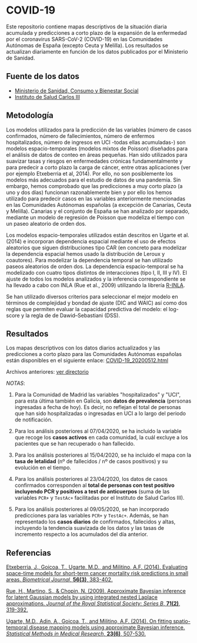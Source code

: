 # COVID-19
Este repositorio contiene mapas descriptivos de la situación diaria acumulada y predicciones a corto plazo de la expansión de la enfermedad por el coronavirus SARS-CoV-2 (COVID-19) en las Comunidades Autónomas de España (excepto Ceuta y Melilla). Los resultados se actualizan diariamente en función de los datos publicados por el Ministerio de Sanidad.

## Fuente de los datos

- [Ministerio de Sanidad, Consumo y Bienestar Social](https://www.mscbs.gob.es/profesionales/saludPublica/ccayes/alertasActual/nCov-China/situacionActual.htm)
- [Instituto de Salud Carlos III](https://covid19.isciii.es/)


## Metodología

Los modelos utilizados para la predicción de las variables (número de casos confirmados, número de fallecimientos, número de enfermos hospitalizados, número de ingresos en UCI -todas ellas acumuladas-) son modelos espacio-temporales (modelos mixtos de Poisson) diseñados para el análisis de datos de conteo en áreas pequeñas. Han sido utilizados para suavizar tasas y riesgos en enfermedades crónicas fundamentalmente y para predecir a corto plazo la carga de cáncer, entre otras aplicaciones (ver por ejemplo Etxeberria et al, 2014). Por ello, no son posiblemente los modelos más adecuados para el estudio de datos de una pandemia. Sin embargo, hemos comprobado que las predicciones a muy corto plazo (a uno y dos días) funcionan razonablemente bien y por ello los hemos utilizado para predecir casos en las variables anteriormente mencionadas en las Comunidades Autónomas españolas (a excepción de Canarias, Ceuta y Melilla).  Canarias y el conjunto de España se han analizado por separado, mediante un modelo de regresión de Poisson que modeliza el tiempo con un paseo aleatorio de orden dos. 

Los modelos espacio-temporales utilizados están descritos en Ugarte et al. (2014) e incorporan dependencia espacial mediante el uso de efectos aleatorios que siguen distribuciones tipo CAR (en concreto para modelizar la dependencia espacial hemos usado la distribución de Leroux y coautores).  Para modelizar la dependencia temporal se han utilizado paseos aleatorios de orden dos. La dependencia espacio-temporal se ha modelizado con cuatro tipos distintos de interacciones (tipo I, II, III y IV). El ajuste de todos los modelos analizados y la inferencia correspondiente se ha llevado a cabo con INLA (Rue et al., 2009) utilizando la librería [R-INLA](http://www.r-inla.org/).

Se han utilizado diversos criterios para seleccionar el mejor modelo en términos de complejidad y bondad de ajuste (DIC and WAIC) así como dos reglas que permiten evaluar la capacidad predictiva del modelo: el log-score y la regla de de Dawid–Sebastiani (DSS).



## Resultados
Los mapas descriptivos con los datos diarios actualizados y las predicciones a corto plazo para las Comunidades Autónomas españolas están disponibles en el siguiente enlace:
[COVID-19_20200512.html](https://emi-sstcdapp.unavarra.es/COVID-19/COVID-19_20200512.html)



Archivos anteriores: [ver directorio](https://emi-sstcdapp.unavarra.es/COVID-19/)

_NOTAS_: 

1. Para la Comunidad de Madrid las variables "hospitalizados" y "UCI", para esta última también en Galicia, son __datos de prevalencia__ (personas ingresadas a fecha de hoy). Es decir, no reflejan el total de personas que han sido hospitalizadas o ingresadas en UCI a lo largo del periodo de notificación.

2. Para los análisis posteriores al 07/04/2020, se ha incluido la variable que recoge los __casos activos__ en cada comunidad, la cuál excluye a los pacientes que se han recuperado o han fallecido.

3. Para los análisis posteriores al 15/04/2020, se ha incluido el mapa con la __tasa de letalidad__ (nº de fallecidos / nº de casos positivos) y su evolución en el tiempo. 

4. Para los análisis posteriores al 23/04/2020, los datos de casos confirmados corresponden al __total de personas con test positivo incluyendo PCR y positivos a test de anticuerpos__ (suma de las variables `PCR+` y `TestAc+` facilitadas por el Instituto de Salud Carlos III).

5. Para los análisis posteriores al 09/05/2020, se han incorporado predicciones para las variables `PCR+` y `TestAc+`. Además, se han representado los __casos diarios__ de confirmados, fallecidos y altas, incluyendo la tendencia suavizada de los datos y las tasas de incremento respecto a los acumulados del día anterior.


## Referencias
[Etxeberria, J., Goicoa, T., Ugarte, M.D., and Militino, A.F. (2014). Evaluating space-time models for short-term cancer mortality risk predictions in small areas. _Biometrical Journal_, __56(3)__, 383-402.](https://doi.org/10.1002/bimj.201200259)

[Rue, H., Martino, S., & Chopin, N. (2009). Approximate Bayesian inference for latent Gaussian models by using integrated nested Laplace approximations. _Journal of the Royal Statistical Society: Series B_, __71(2)__, 319-392.]( https://doi.org/10.1111/j.1467-9868.2008.00700.x)

[Ugarte, M.D., Adin, A., Goicoa, T., and Militino, A.F. (2014). On fitting spatio-temporal disease mapping models using approximate Bayesian inference. _Statistical Methods in Medical Research_, __23(6)__, 507-530.](https://doi.org/10.1177/0962280214527528)
